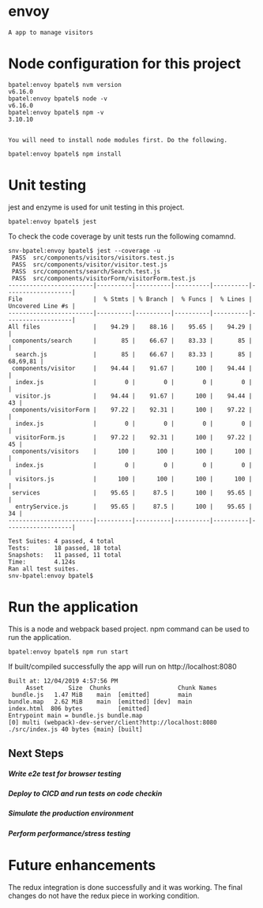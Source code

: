# envoy
    A app to manage visitors

# Node configuration for this project
    bpatel:envoy bpatel$ nvm version
    v6.16.0
    bpatel:envoy bpatel$ node -v
    v6.16.0
    bpatel:envoy bpatel$ npm -v 
    3.10.10
    
    
    You will need to install node modules first. Do the following.
    
    bpatel:envoy bpatel$ npm install 

# Unit testing 

jest and enzyme is used for unit testing in this project. 
   
    
    bpatel:envoy bpatel$ jest
     
   
To check the code coverage by unit tests run the following comamnd.

```
snv-bpatel:envoy bpatel$ jest --coverage -u 
 PASS  src/components/visitors/visitors.test.js
 PASS  src/components/visitor/visitor.test.js
 PASS  src/components/search/Search.test.js
 PASS  src/components/visitorForm/visitorForm.test.js
------------------------|----------|----------|----------|----------|-------------------|
File                    |  % Stmts | % Branch |  % Funcs |  % Lines | Uncovered Line #s |
------------------------|----------|----------|----------|----------|-------------------|
All files               |    94.29 |    88.16 |    95.65 |    94.29 |                   |
 components/search      |       85 |    66.67 |    83.33 |       85 |                   |
  search.js             |       85 |    66.67 |    83.33 |       85 |          68,69,81 |
 components/visitor     |    94.44 |    91.67 |      100 |    94.44 |                   |
  index.js              |        0 |        0 |        0 |        0 |                   |
  visitor.js            |    94.44 |    91.67 |      100 |    94.44 |                43 |
 components/visitorForm |    97.22 |    92.31 |      100 |    97.22 |                   |
  index.js              |        0 |        0 |        0 |        0 |                   |
  visitorForm.js        |    97.22 |    92.31 |      100 |    97.22 |                45 |
 components/visitors    |      100 |      100 |      100 |      100 |                   |
  index.js              |        0 |        0 |        0 |        0 |                   |
  visitors.js           |      100 |      100 |      100 |      100 |                   |
 services               |    95.65 |     87.5 |      100 |    95.65 |                   |
  entryService.js       |    95.65 |     87.5 |      100 |    95.65 |                34 |
------------------------|----------|----------|----------|----------|-------------------|

Test Suites: 4 passed, 4 total
Tests:       18 passed, 18 total
Snapshots:   11 passed, 11 total
Time:        4.124s
Ran all test suites.
snv-bpatel:envoy bpatel$ 

```
        

# Run the application

This is a node and webpack based project. npm command can be used to run the application. 

    bpatel:envoy bpatel$ npm run start
    

If built/compiled successfully the app will run on http://localhost:8080

    Built at: 12/04/2019 4:57:56 PM
         Asset       Size  Chunks                   Chunk Names
     bundle.js   1.47 MiB    main  [emitted]        main
    bundle.map   2.62 MiB    main  [emitted] [dev]  main
    index.html  806 bytes          [emitted]        
    Entrypoint main = bundle.js bundle.map
    [0] multi (webpack)-dev-server/client?http://localhost:8080 ./src/index.js 40 bytes {main} [built]

## Next Steps

##### Write e2e test for browser testing
##### Deploy to CICD and run tests on code checkin
##### Simulate the production environment 
##### Perform performance/stress testing

# Future enhancements

The redux integration is done successfully and it was working. The final changes do not have the redux piece in working condition.


